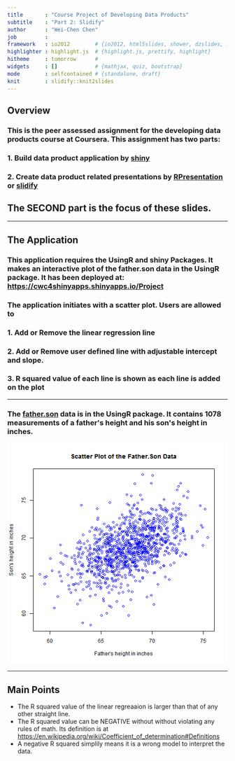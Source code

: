 ```yaml
---
title       : "Course Project of Developing Data Products"
subtitle    : "Part 2: Slidify"
author      : "Wei-Chen Chen"
job         : 
framework   : io2012        # {io2012, html5slides, shower, dzslides, ...}
highlighter : highlight.js  # {highlight.js, prettify, highlight}
hitheme     : tomorrow      # 
widgets     : []            # {mathjax, quiz, bootstrap}
mode        : selfcontained # {standalone, draft}
knit        : slidify::knit2slides
---
```


## Overview

### This is the peer assessed assignment for the developing data products course at Coursera. This assignment has two parts: 

### 1. Build data product application by [shiny](http://shiny.rstudio.com/)
### 2. Create data product related presentations by [RPresentation](https://support.rstudio.com/hc/en-us/sections/200130218-R-Presentations) or [slidify](http://slidify.org/)

## The SECOND part is the focus of these slides.


---

## The Application

### This application requires the UsingR and shiny Packages. It makes an interactive plot of the father.son data in the UsingR package. It has been deployed at: https://cwc4shinyapps.shinyapps.io/Project

### The application initiates with a scatter plot. Users are allowed to
### 1. Add or Remove the linear regression line
### 2. Add or Remove user defined line with adjustable intercept and slope.
### 3. R squared value of each line is shown as each line is added on the plot

---

### The [father.son](http://www.inside-r.org/packages/cran/UsingR/docs/father.son) data is in the UsingR package. It contains 1078 measurements of a father's height and his son's height in inches.

![plot of chunk unnamed-chunk-1](assets/fig/unnamed-chunk-1-1.png) 

---

## Main Points

* The R squared value of the linear regreaaion is larger than that of any other straight line.
* The R squared value can be NEGATIVE without without violating any rules of math. Its definition is at https://en.wikipedia.org/wiki/Coefficient_of_determination#Definitions
* A negative R squared simplily means it is a wrong model to interpret the data.

